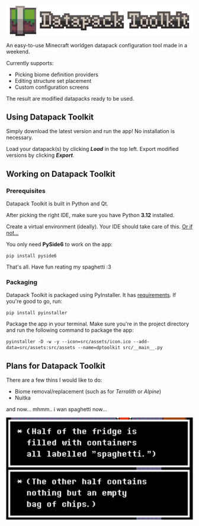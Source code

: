 ![Datapack Toolkit logo](https://raw.githubusercontent.com/everloste/DatapackToolkit/refs/heads/main/assets/title-export.png)

An easy-to-use Minecraft worldgen datapack configuration tool made in a weekend.

Currently supports:
- Picking biome definition providers
- Editing structure set placement
- Custom configuration screens

The result are modified datapacks ready to be used.

## Using Datapack Toolkit
Simply download the latest version and run the app!
No installation is necessary.

Load your datapack(s) by clicking ***Load*** in the top left.
Export modified versions by clicking ***Export***.

## Working on Datapack Toolkit

### Prerequisites 
Datapack Toolkit is built in Python and Qt.

After picking the right IDE, make sure you have Python **3.12** installed.

Create a virtual environment (ideally). Your IDE should take care of this. [Or if not...](https://doc.qt.io/qtforpython-6/gettingstarted.html#installation)

You only need **PySide6** to work on the app:

    pip install pyside6

That's all. Have fun reating my spaghetti :3

### Packaging

Datapack Toolkit is packaged using PyInstaller.
It has [requirements](https://pyinstaller.org/en/stable/requirements.html).
If you're good to go, run:

    pip install pyinstaller

Package the app in your terminal. Make sure you're in the project directory and run the following command to package the app:

    pyinstaller -D -w -y --icon=src/assets/icon.ico --add-data=src/assets:src/assets --name=dptoolkit src/__main__.py

## Plans for Datapack Toolkit

There are a few thins I would like to do:
- Biome removal/replacement (such as for _Terralith_ or _Alpine_)
- Nuitka

and now... mhmm.. i wan spaghetti now...

![](https://raw.githubusercontent.com/everloste/DatapackToolkit/refs/heads/main/code.png)
